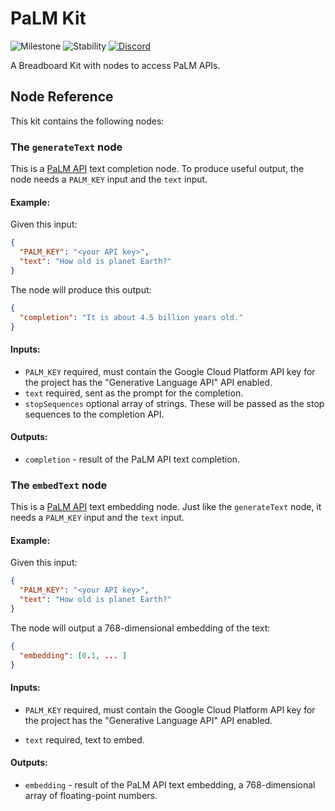 # PaLM Kit

![Milestone](https://img.shields.io/badge/milestone-M4-red) ![Stability](https://img.shields.io/badge/stability-wip-green) [![Discord](https://img.shields.io/discord/1138546999872999556?logo=discord)](https://discord.gg/breadboard)

A Breadboard Kit with nodes to access PaLM APIs.

## Node Reference

This kit contains the following nodes:

### The `generateText` node

This is a [PaLM API](https://developers.generativeai.google/) text completion node. To produce useful output, the node needs a `PALM_KEY` input and the `text` input.

#### Example:

Given this input:

```json
{
  "PALM_KEY": "<your API key>",
  "text": "How old is planet Earth?"
}
```

The node will produce this output:

```json
{
  "completion": "It is about 4.5 billion years old."
}
```

#### Inputs:

- `PALM_KEY` required, must contain the Google Cloud Platform API key for the project has the "Generative Language API" API enabled.
- `text` required, sent as the prompt for the completion.
- `stopSequences` optional array of strings. These will be passed as the stop sequences to the completion API.

#### Outputs:

- `completion` - result of the PaLM API text completion.

### The `embedText` node

This is a [PaLM API](https://developers.generativeai.google/) text embedding node. Just like the `generateText` node, it needs a `PALM_KEY` input and the `text` input.

#### Example:

Given this input:

```json
{
  "PALM_KEY": "<your API key>",
  "text": "How old is planet Earth?"
}
```

The node will output a 768-dimensional embedding of the text:

```json
{
  "embedding": [0.1, ... ]
}
```

#### Inputs:

- `PALM_KEY` required, must contain the Google Cloud Platform API key for the project has the "Generative Language API" API enabled.

- `text` required, text to embed.

#### Outputs:

- `embedding` - result of the PaLM API text embedding, a 768-dimensional array of floating-point numbers.
